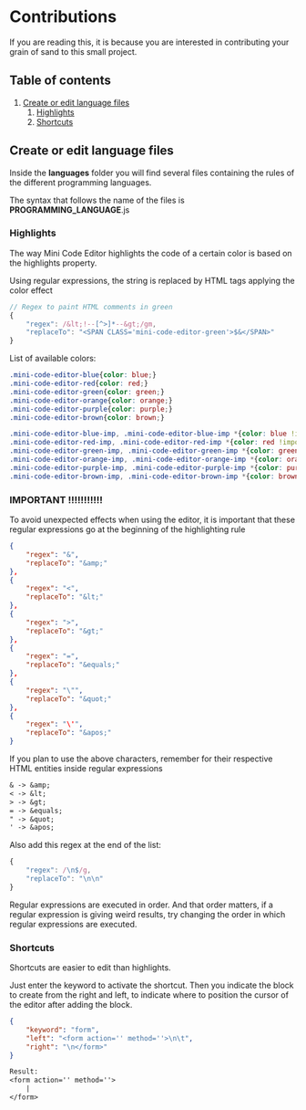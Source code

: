 # Contributions

If you are reading this, it is because you are interested in contributing your grain of sand to this small project.

## Table of contents
1.  [Create or edit language files](#create-or-edit-language-files)
    1. [Highlights](#highlights)
    1. [Shortcuts](#shortcuts)

## Create or edit language files

Inside the **languages** folder you will find several files containing the rules of the different programming languages.


The syntax that follows the name of the files is **PROGRAMMING_LANGUAGE**.js

### Highlights
The way Mini Code Editor highlights the code of a certain color is based on the highlights property.

Using regular expressions, the string is replaced by HTML tags applying the color effect

```js
// Regex to paint HTML comments in green
{
    "regex": /&lt;!--[^>]*--&gt;/gm,
    "replaceTo": "<SPAN CLASS='mini-code-editor-green'>$&</SPAN>"
}
```

List of available colors:
```css
.mini-code-editor-blue{color: blue;}
.mini-code-editor-red{color: red;}
.mini-code-editor-green{color: green;}
.mini-code-editor-orange{color: orange;}
.mini-code-editor-purple{color: purple;}
.mini-code-editor-brown{color: brown;}

.mini-code-editor-blue-imp, .mini-code-editor-blue-imp *{color: blue !important;}
.mini-code-editor-red-imp, .mini-code-editor-red-imp *{color: red !important;}
.mini-code-editor-green-imp, .mini-code-editor-green-imp *{color: green !important;}
.mini-code-editor-orange-imp, .mini-code-editor-orange-imp *{color: orange !important;}
.mini-code-editor-purple-imp, .mini-code-editor-purple-imp *{color: purple !important;}
.mini-code-editor-brown-imp, .mini-code-editor-brown-imp *{color: brown !important;}
```

### IMPORTANT !!!!!!!!!!!

To avoid unexpected effects when using the editor, it is important that these regular expressions go at the beginning of the highlighting rule

```json
{
    "regex": "&",
    "replaceTo": "&amp;"
},
{
    "regex": "<",
    "replaceTo": "&lt;"
},
{
    "regex": ">",
    "replaceTo": "&gt;"
},
{
    "regex": "=",
    "replaceTo": "&equals;"
},
{
    "regex": "\"",
    "replaceTo": "&quot;"
},
{
    "regex": "\'",
    "replaceTo": "&apos;"
}
```

If you plan to use the above characters, remember for their respective HTML entities inside regular expressions

```txt
& -> &amp;
< -> &lt;
> -> &gt;
= -> &equals;
" -> &quot;
' -> &apos;
```

Also add this regex at the end of the list:
```js
{
    "regex": /\n$/g,
    "replaceTo": "\n\n"
}
```

Regular expressions are executed in order. And that order matters, if a regular expression is giving weird results, try changing the order in which regular expressions are executed.

### Shortcuts

Shortcuts are easier to edit than highlights.

Just enter the keyword to activate the shortcut. Then you indicate the block to create from the right and left, to indicate where to position the cursor of the editor after adding the block.

```json
{
    "keyword": "form",
    "left": "<form action='' method=''>\n\t",
    "right": "\n</form>"
}
```

```txt
Result:
<form action='' method=''>
    |
</form>
```
